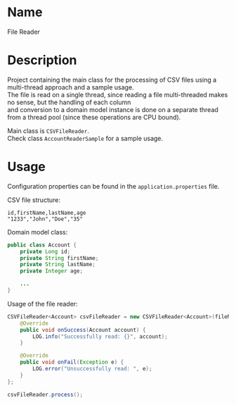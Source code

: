 # Name
File Reader

# Description
Project containing the main class for the processing of CSV files using a multi-thread approach and a sample usage.  
The file is read on a single thread, since reading a file multi-threaded makes no sense, but the handling of each column  
and conversion to a domain model instance is done on a separate thread from a thread pool (since these operations are CPU bound).  

Main class is `CSVFileReader`.  
Check class `AccountReaderSample` for a sample usage.  

# Usage
Configuration properties can be found in the `application.properties` file.  

CSV file structure:
```csv
id,firstName,lastName,age
"1233","John","Doe","35"
```

Domain model class:
```java
public class Account {
    private Long id;
    private String firstName;
    private String lastName;
    private Integer age;

    ...
}
```

Usage of the file reader:
```java
CSVFileReader<Account> csvFileReader = new CSVFileReader<Account>(fileName, numberOfThreads) {
    @Override
    public void onSuccess(Account account) {
        LOG.info("Successfully read: {}", account);
    }

    @Override
    public void onFail(Exception e) {
        LOG.error("Unsuccessfully read: ", e);
    }
};

csvFileReader.process();
```